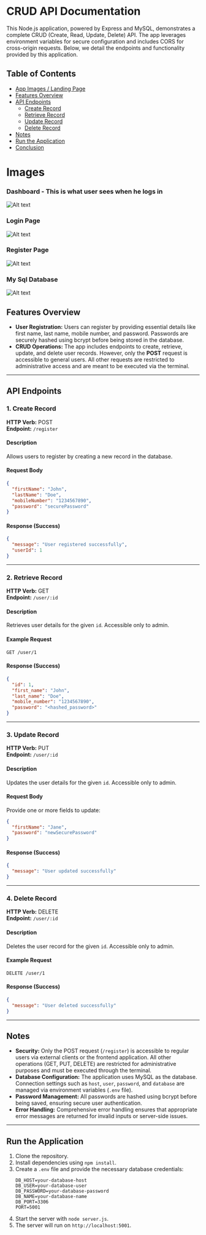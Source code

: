 # CRUD API Documentation

This Node.js application, powered by Express and MySQL, demonstrates a complete CRUD (Create, Read, Update, Delete) API. The app leverages environment variables for secure configuration and includes CORS for cross-origin requests. Below, we detail the endpoints and functionality provided by this application.


## Table of Contents

- [App Images / Landing Page](#Images)
- [Features Overview](#features-overview)
- [API Endpoints](#api-endpoints)
  - [Create Record](#1-create-record)
  - [Retrieve Record](#2-retrieve-record)
  - [Update Record](#3-update-record)
  - [Delete Record](#4-delete-record)
- [Notes](#notes)
- [Run the Application](#run-the-application)
- [Conclusion](#conclusion)

# Images
### Dashboard - This is what user sees when he logs in
![Alt text](./dashboard.png)

### Login Page
![Alt text](./login.png)

### Register Page
![Alt text](./register.png)

### My Sql Database
![Alt text](./db.png)



## Features Overview

- **User Registration:** Users can register by providing essential details like first name, last name, mobile number, and password. Passwords are securely hashed using bcrypt before being stored in the database.
- **CRUD Operations:** The app includes endpoints to create, retrieve, update, and delete user records. However, only the **POST** request is accessible to general users. All other requests are restricted to administrative access and are meant to be executed via the terminal.

---

## API Endpoints

### 1. **Create Record**
**HTTP Verb:** POST  
**Endpoint:** `/register`

#### Description
Allows users to register by creating a new record in the database.

#### Request Body
```json
{
  "firstName": "John",
  "lastName": "Doe",
  "mobileNumber": "1234567890",
  "password": "securePassword"
}
```

#### Response (Success)
```json
{
  "message": "User registered successfully",
  "userId": 1
}
```

---

### 2. **Retrieve Record**
**HTTP Verb:** GET  
**Endpoint:** `/user/:id`

#### Description
Retrieves user details for the given `id`. Accessible only to admin.

#### Example Request
`GET /user/1`

#### Response (Success)
```json
{
  "id": 1,
  "first_name": "John",
  "last_name": "Doe",
  "mobile_number": "1234567890",
  "password": "<hashed_password>"
}
```

---

### 3. **Update Record**
**HTTP Verb:** PUT  
**Endpoint:** `/user/:id`

#### Description
Updates the user details for the given `id`. Accessible only to admin.

#### Request Body
Provide one or more fields to update:
```json
{
  "firstName": "Jane",
  "password": "newSecurePassword"
}
```

#### Response (Success)
```json
{
  "message": "User updated successfully"
}
```

---

### 4. **Delete Record**
**HTTP Verb:** DELETE  
**Endpoint:** `/user/:id`

#### Description
Deletes the user record for the given `id`. Accessible only to admin.

#### Example Request
`DELETE /user/1`

#### Response (Success)
```json
{
  "message": "User deleted successfully"
}
```

---

## Notes

- **Security:** Only the POST request (`/register`) is accessible to regular users via external clients or the frontend application. All other operations (GET, PUT, DELETE) are restricted for administrative purposes and must be executed through the terminal.
- **Database Configuration:** The application uses MySQL as the database. Connection settings such as `host`, `user`, `password`, and `database` are managed via environment variables (`.env` file).
- **Password Management:** All passwords are hashed using bcrypt before being saved, ensuring secure user authentication.
- **Error Handling:** Comprehensive error handling ensures that appropriate error messages are returned for invalid inputs or server-side issues.

---

## Run the Application
1. Clone the repository.
2. Install dependencies using `npm install`.
3. Create a `.env` file and provide the necessary database credentials:
   ```
   DB_HOST=your-database-host
   DB_USER=your-database-user
   DB_PASSWORD=your-database-password
   DB_NAME=your-database-name
   DB_PORT=3306
   PORT=5001
   ```
4. Start the server with `node server.js`.
5. The server will run on `http://localhost:5001`.


